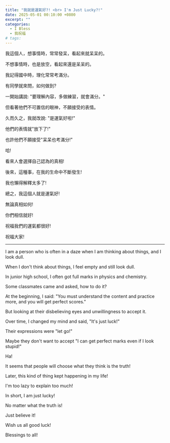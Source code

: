 ```yaml
---
title: "我就是運氣好?! <br> I'm Just Lucky?!"
date: 2025-05-01 00:10:00 +0800
excerpt: ""
categories:
  - I Bless
  - 我祝福
# tags:
---
```


我這個人，想事情時，常常發呆，看起來就呆呆的。

不想事情時，也是放空，看起來還是呆呆的。

我記得國中時，理化常常考滿分。

有同學就來問，如何做到?

一開始講說: "要理解內容，多做練習，就會滿分。"

但看著他們不可置信的眼神，不願接受的表情。

久而久之，我就改說: "是運氣好啦!"

他們的表情就"放下了!"

也許他們不願接受"呆呆也考滿分!"

哈!

看來人會選擇自己認為的真相!

後來，這種事，在我的生命中不斷發生!

我也懶得解釋太多了!

總之，我這個人就是運氣好!

無論真相如何!

你們相信就好!

祝福我們的運氣都很好!

祝福大家!

---

I am a person who is often in a daze when I am thinking about things, and I look dull.

When I don't think about things, I feel empty and still look dull.

In junior high school, I often got full marks in physics and chemistry.

Some classmates came and asked, how to do it?

At the beginning, I said: "You must understand the content and practice more, and you will get perfect scores."

But looking at their disbelieving eyes and unwillingness to accept it.

Over time, I changed my mind and said, "It's just luck!"

Their expressions were "let go!"

Maybe they don't want to accept "I can get perfect marks even if I look stupid!"

Ha!

It seems that people will choose what they think is the truth!

Later, this kind of thing kept happening in my life!

I'm too lazy to explain too much!

In short, I am just lucky!

No matter what the truth is!

Just believe it!

Wish us all good luck!

Blessings to all!

<!--

FB: 

Twitter:

-->
